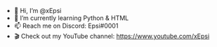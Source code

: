 - 👋 Hi, I’m @xEpsi
- 🌱 I’m currently learning Python & HTML
- 📫 Reach me on Discord: Epsi#0001
- 🎬 Check out my YouTube channel: https://www.youtube.com/xEpsi
<!---
xEpsi/xEpsi is a ✨ special ✨ repository because its `README.md` (this file) appears on your GitHub profile.
You can click the Preview link to take a look at your changes.
--->
